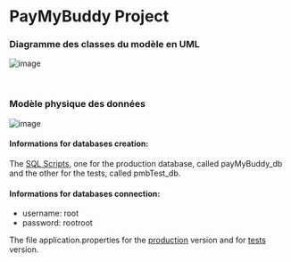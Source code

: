 # PayMyBuddy Project

### Diagramme des classes du modèle en UML

![image](https://user-images.githubusercontent.com/94161747/233578423-380929ae-bd4f-4ede-8eaf-4ef9ef6400c3.png)

 <br/> 
 
### Modèle physique des données

![image](https://user-images.githubusercontent.com/94161747/233015412-5de9c661-7103-415a-9838-bfe8a39597b6.png)

#### Informations for databases creation:
   
 The [SQL Scripts](https://github.com/strashi/PayMyBuddy/tree/develop/resources), one for the production database, called payMyBuddy_db and the other for the tests, called pmbTest_db.

#### Informations for databases connection:
- username: root
- password: rootroot

The file application.properties for the [production](https://github.com/strashi/PayMyBuddy/blob/develop/src/main/resources/application.properties) version and for [tests](https://github.com/strashi/PayMyBuddy/blob/develop/src/test/resources/application.properties) version.


